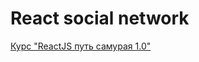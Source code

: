 # React social network

[Курс "ReactJS путь самурая 1.0"](https://www.youtube.com/watch?v=gb7gMluAeao&list=RDCMUCTW0FUhT0m-Bqg2trTbSs0g&index=3)